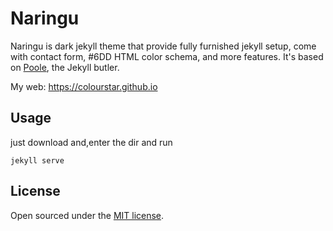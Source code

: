 # Naringu


Naringu is dark jekyll theme that provide fully furnished jekyll setup, come with contact form, #6DD HTML color schema, and more features. It's based on [Poole](http://getpoole.com), the Jekyll butler.

My web:
https://colourstar.github.io

## Usage

just download and,enter the dir and run

```
jekyll serve

```

## License

Open sourced under the [MIT license](LICENSE.md).
